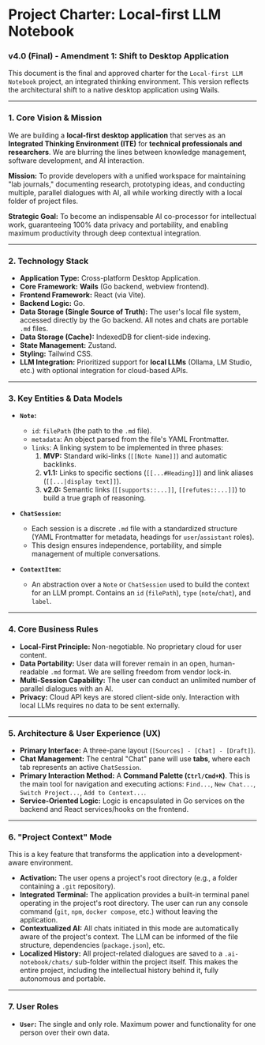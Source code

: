 # Project Charter: Local-first LLM Notebook
### v4.0 (Final) - Amendment 1: Shift to Desktop Application

This document is the final and approved charter for the `Local-first LLM Notebook` project, an integrated thinking environment. This version reflects the architectural shift to a native desktop application using Wails.

---

### 1. Core Vision & Mission

We are building a **local-first desktop application** that serves as an **Integrated Thinking Environment (ITE)** for **technical professionals and researchers**. We are blurring the lines between knowledge management, software development, and AI interaction.

**Mission:** To provide developers with a unified workspace for maintaining "lab journals," documenting research, prototyping ideas, and conducting multiple, parallel dialogues with AI, all while working directly with a local folder of project files.

**Strategic Goal:** To become an indispensable AI co-processor for intellectual work, guaranteeing 100% data privacy and portability, and enabling maximum productivity through deep contextual integration.

---

### 2. Technology Stack

*   **Application Type:** Cross-platform Desktop Application.
*   **Core Framework:** **Wails** (Go backend, webview frontend).
*   **Frontend Framework:** React (via Vite).
*   **Backend Logic:** Go.
*   **Data Storage (Single Source of Truth):** The user's local file system, accessed directly by the Go backend. All notes and chats are portable `.md` files.
*   **Data Storage (Cache):** IndexedDB for client-side indexing.
*   **State Management:** Zustand.
*   **Styling:** Tailwind CSS.
*   **LLM Integration:** Prioritized support for **local LLMs** (Ollama, LM Studio, etc.) with optional integration for cloud-based APIs.

---

### 3. Key Entities & Data Models

*   **`Note`:**
    *   `id`: `filePath` (the path to the `.md` file).
    *   `metadata`: An object parsed from the file's YAML Frontmatter.
    *   `links`: A linking system to be implemented in three phases:
        1.  **MVP:** Standard wiki-links (`[[Note Name]]`) and automatic backlinks.
        2.  **v1.1:** Links to specific sections (`[[...#Heading]]`) and link aliases (`[[...|display text]]`).
        3.  **v2.0:** Semantic links (`[[supports::...]]`, `[[refutes::...]]`) to build a true graph of reasoning.

*   **`ChatSession`:**
    *   Each session is a discrete `.md` file with a standardized structure (YAML Frontmatter for metadata, headings for `user`/`assistant` roles).
    *   This design ensures independence, portability, and simple management of multiple conversations.

*   **`ContextItem`:**
    *   An abstraction over a `Note` or `ChatSession` used to build the context for an LLM prompt. Contains an `id` (`filePath`), `type` (`note`/`chat`), and `label`.

---

### 4. Core Business Rules

*   **Local-First Principle:** Non-negotiable. No proprietary cloud for user content.
*   **Data Portability:** User data will forever remain in an open, human-readable `.md` format. We are selling freedom from vendor lock-in.
*   **Multi-Session Capability:** The user can conduct an unlimited number of parallel dialogues with an AI.
*   **Privacy:** Cloud API keys are stored client-side only. Interaction with local LLMs requires no data to be sent externally.

---

### 5. Architecture & User Experience (UX)

*   **Primary Interface:** A three-pane layout (`[Sources] - [Chat] - [Draft]`).
*   **Chat Management:** The central "Chat" pane will use **tabs**, where each tab represents an active `ChatSession`.
*   **Primary Interaction Method:** A **Command Palette (`Ctrl/Cmd+K`)**. This is the main tool for navigation and executing actions: `Find...`, `New Chat...`, `Switch Project...`, `Add to Context...`.
*   **Service-Oriented Logic:** Logic is encapsulated in Go services on the backend and React services/hooks on the frontend.

---

### 6. "Project Context" Mode

This is a key feature that transforms the application into a development-aware environment.

*   **Activation:** The user opens a project's root directory (e.g., a folder containing a `.git` repository).
*   **Integrated Terminal:** The application provides a built-in terminal panel operating in the project's root directory. The user can run any console command (`git`, `npm`, `docker compose`, etc.) without leaving the application.
*   **Contextualized AI:** All chats initiated in this mode are automatically aware of the project's context. The LLM can be informed of the file structure, dependencies (`package.json`), etc.
*   **Localized History:** All project-related dialogues are saved to a `.ai-notebook/chats/` sub-folder within the project itself. This makes the entire project, including the intellectual history behind it, fully autonomous and portable.

---

### 7. User Roles

*   **`User`:** The single and only role. Maximum power and functionality for one person over their own data.